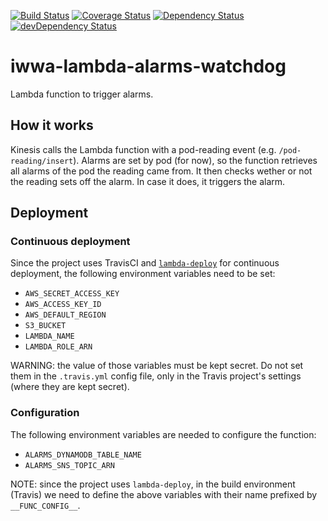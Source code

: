 [![Build Status](https://travis-ci.org/innowatio/iwwa-lambda-alarms-watchdog.svg?branch=master)](https://travis-ci.org/innowatio/iwwa-lambda-alarms-watchdog)
[![Coverage Status](https://coveralls.io/repos/innowatio/iwwa-lambda-alarms-watchdog/badge.svg?branch=master&service=github)](https://coveralls.io/github/innowatio/iwwa-lambda-alarms-watchdog?branch=master)
[![Dependency Status](https://david-dm.org/innowatio/iwwa-lambda-alarms-watchdog.svg)](https://david-dm.org/innowatio/iwwa-lambda-alarms-watchdog)
[![devDependency Status](https://david-dm.org/innowatio/iwwa-lambda-alarms-watchdog/dev-status.svg)](https://david-dm.org/innowatio/iwwa-lambda-alarms-watchdog#info=devDependencies)

# iwwa-lambda-alarms-watchdog

Lambda function to trigger alarms.

## How it works

Kinesis calls the Lambda function with a pod-reading event (e.g.
`/pod-reading/insert`). Alarms are set by pod (for now), so the function
retrieves all alarms of the pod the reading came from. It then checks wether or
not the reading sets off the alarm. In case it does, it triggers the alarm.

## Deployment

### Continuous deployment

Since the project uses TravisCI and
[`lambda-deploy`](https://github.com/innowatio/lambda-deploy/) for continuous
deployment, the following environment variables need to be set:

- `AWS_SECRET_ACCESS_KEY`
- `AWS_ACCESS_KEY_ID`
- `AWS_DEFAULT_REGION`
- `S3_BUCKET`
- `LAMBDA_NAME`
- `LAMBDA_ROLE_ARN`

WARNING: the value of those variables must be kept secret. Do not set them in
the `.travis.yml` config file, only in the Travis project's settings (where they
are kept secret).

### Configuration

The following environment variables are needed to configure the function:

- `ALARMS_DYNAMODB_TABLE_NAME`
- `ALARMS_SNS_TOPIC_ARN`

NOTE: since the project uses `lambda-deploy`, in the build environment (Travis)
we need to define the above variables with their name prefixed by
`__FUNC_CONFIG__`.
